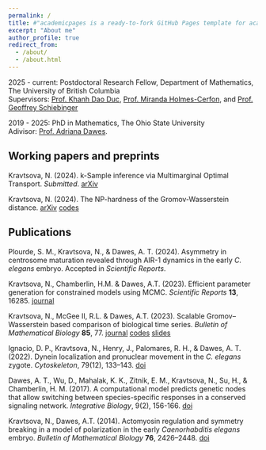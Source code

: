 ```yaml
---
permalink: /
title: #"academicpages is a ready-to-fork GitHub Pages template for academic personal websites"
excerpt: "About me"
author_profile: true
redirect_from: 
  - /about/
  - /about.html
---
```


2025 - current: Postdoctoral Research Fellow, Department of Mathematics, The University of British Columbia <br> Supervisors: [Prof. Khanh Dao Duc](https://kdaoduc.com/), [Prof. Miranda Holmes-Cerfon](https://personal.math.ubc.ca/~holmescerfon/), and [Prof. Geoffrey Schiebinger](https://personal.math.ubc.ca/~geoff/)

2019 - 2025: PhD in Mathematics, The Ohio State University <br/> Adivisor: [Prof. Adriana Dawes](https://math.osu.edu/people/dawes.33). 

Working papers and preprints
------
Kravtsova, N. (2024). k-Sample inference via Multimarginal Optimal Transport. *Submitted*. 
[arXiv](https://arxiv.org/abs/2501.05645)

Kravtsova, N. (2024). The NP-hardness of the Gromov-Wasserstein distance.
[arXiv](https://arxiv.org/abs/2408.06525) [codes](https://github.com/kravtsova2/GW_NPhard)


Publications
------
Plourde, S. M., Kravtsova, N., & Dawes, A. T. (2024). Asymmetry in centrosome maturation revealed through AIR-1 dynamics in the early *C. elegans* embryo.
Accepted in *Scientific Reports*.

Kravtsova, N., Chamberlin, H.M. & Dawes, A.T. (2023). Efficient parameter generation for constrained models using MCMC. *Scientific Reports* **13**, 16285. [journal](https://www.nature.com/articles/s41598-023-43433-y)

Kravtsova, N., McGee II, R.L. & Dawes, A.T. (2023). Scalable Gromov–Wasserstein based comparison of biological time series. *Bulletin of Mathematical Biology* **85**, 77. [journal](https://link.springer.com/article/10.1007/s11538-023-01175-y) [codes](https://github.com/kravtsova2/GWtau) [slides](/files/SMB2023.pdf)

Ignacio, D. P., Kravtsova, N., Henry, J., Palomares, R. H., & Dawes, A. T. (2022). Dynein localization and pronuclear movement in the *C. elegans* zygote. *Cytoskeleton*, 79(12), 133–143. [doi](https://doi.org/10.1002/cm.21733)

Dawes, A. T., Wu, D., Mahalak, K. K., Zitnik, E. M., Kravtsova, N., Su, H., & Chamberlin, H. M.
(2017). A computational model predicts genetic nodes that allow switching between species-specific responses
in a conserved signaling network. *Integrative Biology*, 9(2), 156-166. [doi](https://doi.org/10.1039/c6ib00238b)

Kravtsova, N., Dawes, A.T. (2014). Actomyosin regulation and symmetry breaking in a model of polarization in the early *Caenorhabditis elegans* embryo. *Bulletin of Mathematical Biology* **76**, 2426–2448. [doi](https://doi.org/10.1007/s11538-014-0016-x)

